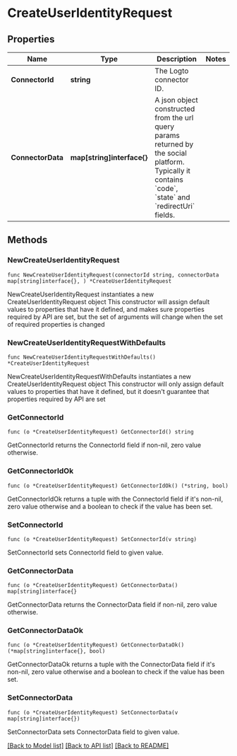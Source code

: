 # CreateUserIdentityRequest

## Properties

Name | Type | Description | Notes
------------ | ------------- | ------------- | -------------
**ConnectorId** | **string** | The Logto connector ID. | 
**ConnectorData** | **map[string]interface{}** | A json object constructed from the url query params returned by the social platform. Typically it contains &#x60;code&#x60;, &#x60;state&#x60; and &#x60;redirectUri&#x60; fields. | 

## Methods

### NewCreateUserIdentityRequest

`func NewCreateUserIdentityRequest(connectorId string, connectorData map[string]interface{}, ) *CreateUserIdentityRequest`

NewCreateUserIdentityRequest instantiates a new CreateUserIdentityRequest object
This constructor will assign default values to properties that have it defined,
and makes sure properties required by API are set, but the set of arguments
will change when the set of required properties is changed

### NewCreateUserIdentityRequestWithDefaults

`func NewCreateUserIdentityRequestWithDefaults() *CreateUserIdentityRequest`

NewCreateUserIdentityRequestWithDefaults instantiates a new CreateUserIdentityRequest object
This constructor will only assign default values to properties that have it defined,
but it doesn't guarantee that properties required by API are set

### GetConnectorId

`func (o *CreateUserIdentityRequest) GetConnectorId() string`

GetConnectorId returns the ConnectorId field if non-nil, zero value otherwise.

### GetConnectorIdOk

`func (o *CreateUserIdentityRequest) GetConnectorIdOk() (*string, bool)`

GetConnectorIdOk returns a tuple with the ConnectorId field if it's non-nil, zero value otherwise
and a boolean to check if the value has been set.

### SetConnectorId

`func (o *CreateUserIdentityRequest) SetConnectorId(v string)`

SetConnectorId sets ConnectorId field to given value.


### GetConnectorData

`func (o *CreateUserIdentityRequest) GetConnectorData() map[string]interface{}`

GetConnectorData returns the ConnectorData field if non-nil, zero value otherwise.

### GetConnectorDataOk

`func (o *CreateUserIdentityRequest) GetConnectorDataOk() (*map[string]interface{}, bool)`

GetConnectorDataOk returns a tuple with the ConnectorData field if it's non-nil, zero value otherwise
and a boolean to check if the value has been set.

### SetConnectorData

`func (o *CreateUserIdentityRequest) SetConnectorData(v map[string]interface{})`

SetConnectorData sets ConnectorData field to given value.



[[Back to Model list]](../README.md#documentation-for-models) [[Back to API list]](../README.md#documentation-for-api-endpoints) [[Back to README]](../README.md)


